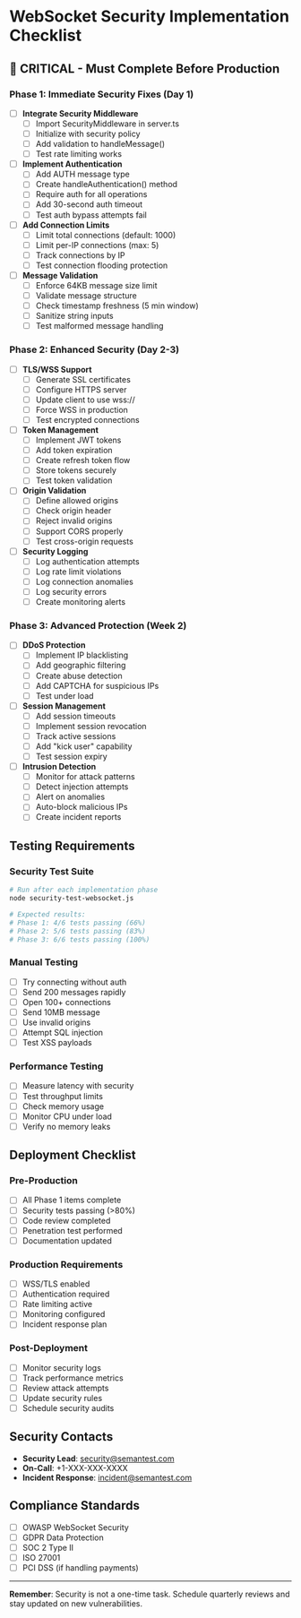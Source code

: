 # WebSocket Security Implementation Checklist

## 🚨 CRITICAL - Must Complete Before Production

### Phase 1: Immediate Security Fixes (Day 1)

- [ ] **Integrate Security Middleware**
  - [ ] Import SecurityMiddleware in server.ts
  - [ ] Initialize with security policy
  - [ ] Add validation to handleMessage()
  - [ ] Test rate limiting works
  
- [ ] **Implement Authentication**
  - [ ] Add AUTH message type
  - [ ] Create handleAuthentication() method
  - [ ] Require auth for all operations
  - [ ] Add 30-second auth timeout
  - [ ] Test auth bypass attempts fail

- [ ] **Add Connection Limits**
  - [ ] Limit total connections (default: 1000)
  - [ ] Limit per-IP connections (max: 5)
  - [ ] Track connections by IP
  - [ ] Test connection flooding protection

- [ ] **Message Validation**
  - [ ] Enforce 64KB message size limit
  - [ ] Validate message structure
  - [ ] Check timestamp freshness (5 min window)
  - [ ] Sanitize string inputs
  - [ ] Test malformed message handling

### Phase 2: Enhanced Security (Day 2-3)

- [ ] **TLS/WSS Support**
  - [ ] Generate SSL certificates
  - [ ] Configure HTTPS server
  - [ ] Update client to use wss://
  - [ ] Force WSS in production
  - [ ] Test encrypted connections

- [ ] **Token Management**
  - [ ] Implement JWT tokens
  - [ ] Add token expiration
  - [ ] Create refresh token flow
  - [ ] Store tokens securely
  - [ ] Test token validation

- [ ] **Origin Validation**
  - [ ] Define allowed origins
  - [ ] Check origin header
  - [ ] Reject invalid origins
  - [ ] Support CORS properly
  - [ ] Test cross-origin requests

- [ ] **Security Logging**
  - [ ] Log authentication attempts
  - [ ] Log rate limit violations
  - [ ] Log connection anomalies
  - [ ] Log security errors
  - [ ] Create monitoring alerts

### Phase 3: Advanced Protection (Week 2)

- [ ] **DDoS Protection**
  - [ ] Implement IP blacklisting
  - [ ] Add geographic filtering
  - [ ] Create abuse detection
  - [ ] Add CAPTCHA for suspicious IPs
  - [ ] Test under load

- [ ] **Session Management**
  - [ ] Add session timeouts
  - [ ] Implement session revocation
  - [ ] Track active sessions
  - [ ] Add "kick user" capability
  - [ ] Test session expiry

- [ ] **Intrusion Detection**
  - [ ] Monitor for attack patterns
  - [ ] Detect injection attempts
  - [ ] Alert on anomalies
  - [ ] Auto-block malicious IPs
  - [ ] Create incident reports

## Testing Requirements

### Security Test Suite
```bash
# Run after each implementation phase
node security-test-websocket.js

# Expected results:
# Phase 1: 4/6 tests passing (66%)
# Phase 2: 5/6 tests passing (83%)  
# Phase 3: 6/6 tests passing (100%)
```

### Manual Testing
- [ ] Try connecting without auth
- [ ] Send 200 messages rapidly
- [ ] Open 100+ connections
- [ ] Send 10MB message
- [ ] Use invalid origins
- [ ] Attempt SQL injection
- [ ] Test XSS payloads

### Performance Testing
- [ ] Measure latency with security
- [ ] Test throughput limits
- [ ] Check memory usage
- [ ] Monitor CPU under load
- [ ] Verify no memory leaks

## Deployment Checklist

### Pre-Production
- [ ] All Phase 1 items complete
- [ ] Security tests passing (>80%)
- [ ] Code review completed
- [ ] Penetration test performed
- [ ] Documentation updated

### Production Requirements
- [ ] WSS/TLS enabled
- [ ] Authentication required
- [ ] Rate limiting active
- [ ] Monitoring configured
- [ ] Incident response plan

### Post-Deployment
- [ ] Monitor security logs
- [ ] Track performance metrics
- [ ] Review attack attempts
- [ ] Update security rules
- [ ] Schedule security audits

## Security Contacts

- **Security Lead**: security@semantest.com
- **On-Call**: +1-XXX-XXX-XXXX
- **Incident Response**: incident@semantest.com

## Compliance Standards

- [ ] OWASP WebSocket Security
- [ ] GDPR Data Protection
- [ ] SOC 2 Type II
- [ ] ISO 27001
- [ ] PCI DSS (if handling payments)

---

**Remember**: Security is not a one-time task. Schedule quarterly reviews and stay updated on new vulnerabilities.